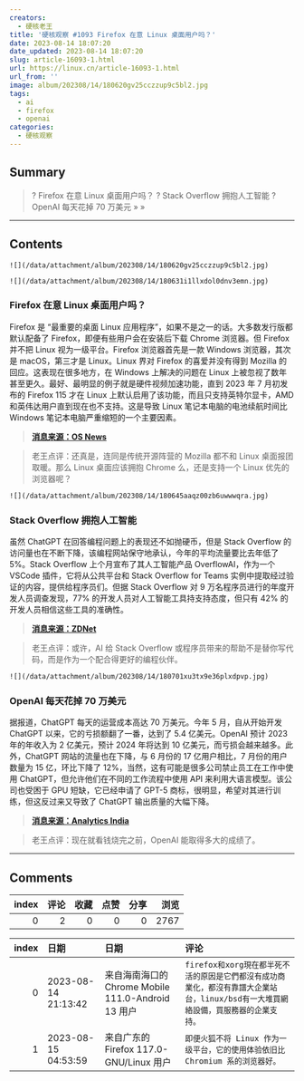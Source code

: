 ```yaml
---
creators:
  - 硬核老王
title: '硬核观察 #1093 Firefox 在意 Linux 桌面用户吗？'
date: 2023-08-14 18:07:20
date_updated: 2023-08-14 18:07:20
slug: article-16093-1.html
url: https://linux.cn/article-16093-1.html
url_from: ''
image: album/202308/14/180620gv25cczzup9c5bl2.jpg
tags:
  - ai
  - firefox
  - openai
categories:
  - 硬核观察
---
```


## Summary

> ? Firefox 在意 Linux 桌面用户吗？
> ? Stack Overflow 拥抱人工智能
> ? OpenAI 每天花掉 70 万美元
> » 
> »

***

<!-- more -->

## Contents

`![](/data/attachment/album/202308/14/180620gv25cczzup9c5bl2.jpg)`

`![](/data/attachment/album/202308/14/180631i1llxdol0dnv3emn.jpg)`

### Firefox 在意 Linux 桌面用户吗？

Firefox 是 “最重要的桌面 Linux 应用程序”，如果不是之一的话。大多数发行版都默认配备了 Firefox，即便有些用户会在安装后下载 Chrome 浏览器。但 Firefox 并不把 Linux 视为一级平台。Firefox 浏览器首先是一款 Windows 浏览器，其次是 macOS，第三才是 Linux。Linux 界对 Firefox 的喜爱并没有得到 Mozilla 的回应。这表现在很多地方，在 Windows 上解决的问题在 Linux 上被忽视了数年甚至更久。最好、最明显的例子就是硬件视频加速功能，直到 2023 年 7 月初发布的 Firefox 115 才在 Linux 上默认启用了该功能，而且只支持英特尔显卡，AMD 和英伟达用户直到现在也不支持。这是导致 Linux 笔记本电脑的电池续航时间比 Windows 笔记本电脑严重缩短的一个主要因素。

> 
> **[消息来源：OS News](https://www.osnews.com/story/136653/desktop-linux-has-a-firefox-problem/)**
> 
> 
> 

> 
> 老王点评：还真是，连同是传统开源阵营的 Mozilla 都不和 Linux 桌面报团取暖。那么 Linux 桌面应该拥抱 Chrome 么，还是支持一个 Linux 优先的浏览器呢？
> 
> 
> 

`![](/data/attachment/album/202308/14/180645aaqz00zb6uwwwqra.jpg)`

### Stack Overflow 拥抱人工智能

虽然 ChatGPT 在回答编程问题上的表现还不如抛硬币，但是 Stack Overflow 的访问量也在不断下降，该编程网站保守地承认，今年的平均流量要比去年低了 5%。Stack Overflow 上个月宣布了其人工智能产品 OverflowAI，作为一个 VSCode 插件，它将从公共平台和 Stack Overflow for Teams 实例中提取经过验证的内容，提供给程序员们。但据 Stack Overflow 对 9 万名程序员进行的年度开发人员调查发现，77% 的开发人员对人工智能工具持支持态度，但只有 42% 的开发人员相信这些工具的准确性。

> 
> **[消息来源：ZDNet](https://www.zdnet.com/article/stack-overflow-uses-ai-to-give-programmers-new-access-to-community-knowledge/)**
> 
> 
> 

> 
> 老王点评：或许，AI 给 Stack Overflow 或程序员带来的帮助不是替你写代码，而是作为一个配合得更好的编程伙伴。
> 
> 
> 

`![](/data/attachment/album/202308/14/180701xu3tx9e36plxdpvp.jpg)`

### OpenAI 每天花掉 70 万美元

据报道，ChatGPT 每天的运营成本高达 70 万美元。今年 5 月，自从开始开发 ChatGPT 以来，它的亏损额翻了一番，达到了 5.4 亿美元。OpenAI 预计 2023 年的年收入为 2 亿美元，预计 2024 年将达到 10 亿美元，而亏损会越来越多。此外，ChatGPT 网站的流量也在下降，与 6 月份的 17 亿用户相比，7 月份的用户数量为 15 亿，环比下降了 12%，当然，这有可能是很多公司禁止员工在工作中使用 ChatGPT，但允许他们在不同的工作流程中使用 API 来利用大语言模型。该公司也受困于 GPU 短缺，它已经申请了 GPT-5 商标，很明显，希望对其进行训练，但这反过来又导致了 ChatGPT 输出质量的大幅下降。

> 
> **[消息来源：Analytics India](https://analyticsindiamag.com/openai-might-go-bankrupt-by-the-end-of-2024/)**
> 
> 
> 

> 
> 老王点评：现在就看钱烧完之前，OpenAI 能取得多大的成绩了。
> 
> 
>

***

## Comments


|   index |   评论 |   收藏 |   点赞 |   分享 |   浏览 |
|--------:|-------:|-------:|-------:|-------:|-------:|
|       0 |      2 |      0 |      0 |      0 |   2767 |

|   index | 日期                | 日期                                               | 评论                                                                                                                               |
|--------:|:--------------------|:---------------------------------------------------|:-----------------------------------------------------------------------------------------------------------------------------------|
|       0 | 2023-08-14 21:13:42 | 来自海南海口的 Chrome Mobile 111.0-Android 13 用户 | `firefox和xorg現在都半死不活的原因是它們都沒有成功商業化，都沒有靠譜大企業站台，linux/bsd有一大堆買網絡設備，買服務器的企業支持。` |
|       1 | 2023-08-15 04:53:59 | 来自广东的 Firefox 117.0-GNU/Linux 用户            | `即便火狐不将 Linux 作为一级平台，它的使用体验依旧比 Chromium 系的浏览器好。`                                                      |
